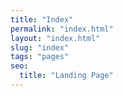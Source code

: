 ```yaml
---
title: "Index"
permalink: "index.html"
layout: "index.html"
slug: "index"
tags: "pages"
seo:
  title: "Landing Page"
---
```



